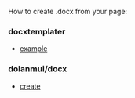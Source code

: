 How to create .docx from your page:

### docxtemplater
- [example](docxtemplater.htm)

### dolanmui/docx
- [create](dolanmuidocx_create.htm)
